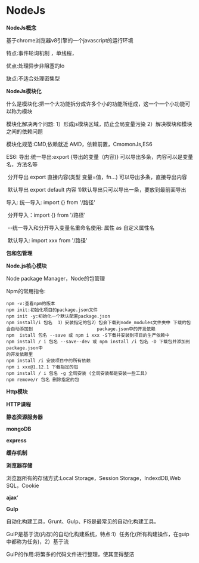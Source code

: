 # **NodeJs**

**NodeJs概念**

基于chrome浏览器v8引擎的一个javascript的运行环境

特点:事件轮询机制 ，单线程，

优点:处理异步非阻塞的Io

缺点:不适合处理密集型



**NodeJs模块化**

什么是模块化:把一个大功能拆分成许多个小的功能所组成，这一个一个小功能可以称为模块

模块化解决两个问题: 1）形成js模块区域，防止全局变量污染  2）解决模块和模块之间的依赖问题

模块化规范:CMD,依赖就近     AMD，依赖前置，CmomonJs,ES6

ES6: 导出:统一导出:export {导出的变量（内容)}   可以导出多条，内容可以是变量名，方法名等

​				 分开导出 export  直接内容(类型 变量=值，fn...)  可以导出多条，直接导出内容

​				默认导出  export default 内容   1)默认导出只可以导出一条，要放到最前面导出

导入:   统一导入: import {}  from  '/路径'

​			分开导入：import  {} from    '/路径'

​						--统一导入和分开导入变量名重命名使用: 属性 as 自定义属性名

​			默认导入:  import  xxx from  '/路径'





**包和包管理**











**Node.js核心模块**

Node package Manager，Node的包管理

Npm的常用指令:

```
npm -v:查看npm的版本
npm init:初始化项目的package.json文件
npm init -y:初始化一个默认配置package.json
npm install/i 包名  1）安装指定的包2）包会下载到node_modules文件夹中 下载的包会自动添加到						package.json中的开发依赖	
npm  istall 包名 --save 或 npm i xxx -S下载并安装到项目的生产依赖中
npm install / i 包名 --save--dev 或 npm install /i 包名 -D 下载包并添加到package.json中															的开发依赖里
npm install /i 安装项目中的所有依赖
npm i xxx@1.12.1 下载指定的包
npm install / i 包名 -g 全局安装 (全局安装都是安装一些工具)
npm remove/r 包名 删除指定的包
```





**Http模块**





**HTTP课程**





**静态资源服务器**



**mongoDB**



**express**



**缓存机制**



**浏览器存储**

浏览器所有的存储方式:Local Storage，Session Storage，IndexdDB,Web SQL，Cookie



**ajax**‘







**GuIp**

自动化构建工具，Grunt、Gulp、FIS是最常见的自动化构建工具。

GuIP是基于流(内存)的自动化构建系统，特点:1）任务化(所有构建操作，在guip中都称为任务)，2）基于流

GuIP的作用:将繁多的代码文件进行整理，使其变得整洁



























